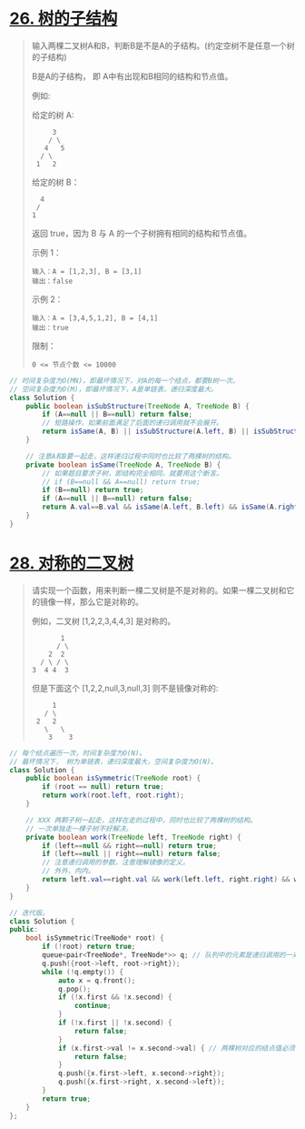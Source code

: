 # [26. 树的子结构](https://leetcode-cn.com/problems/shu-de-zi-jie-gou-lcof/)

> 输入两棵二叉树A和B，判断B是不是A的子结构。(约定空树不是任意一个树的子结构)
>
> B是A的子结构， 即 A中有出现和B相同的结构和节点值。
>
> 例如:
>
> 给定的树 A:
>
> ```
>      3
>     / \
>    4   5
>   / \
>  1   2
> ```
>
> 给定的树 B：
>
> ```
>   4 
>  /
> 1
> ```
>
> 返回 true，因为 B 与 A 的一个子树拥有相同的结构和节点值。
>
> 示例 1：
>
> ```
> 输入：A = [1,2,3], B = [3,1]
> 输出：false
> ```
>
> 示例 2：
>
> ```
> 输入：A = [3,4,5,1,2], B = [4,1]
> 输出：true
> ```
>
> 限制：
>
> ```
> 0 <= 节点个数 <= 10000
> ```

```java
// 时间复杂度为O(MN)，即最坏情况下，对A的每一个结点，都要B树一次。
// 空间复杂度为O(M)，即最坏情况下，A是单链表，递归深度最大。
class Solution {
    public boolean isSubStructure(TreeNode A, TreeNode B) {
        if (A==null || B==null) return false;
        // 短路操作，如果前面满足了后面的递归调用就不会展开。
        return isSame(A, B) || isSubStructure(A.left, B) || isSubStructure(A.right, B);
    }

    // 注意A和B要一起走，这样递归过程中同时也比较了两棵树的结构。
    private boolean isSame(TreeNode A, TreeNode B) {
        // 如果题目要求子树，即结构完全相同，就要用这个断言。
        // if (B==null && A==null) return true;
        if (B==null) return true;
        if (A==null || B==null) return false;
        return A.val==B.val && isSame(A.left, B.left) && isSame(A.right, B.right);
    }
}
```

# [28. 对称的二叉树](https://leetcode-cn.com/problems/dui-cheng-de-er-cha-shu-lcof/)

> 请实现一个函数，用来判断一棵二叉树是不是对称的。如果一棵二叉树和它的镜像一样，那么它是对称的。
>
> 例如，二叉树 [1,2,2,3,4,4,3] 是对称的。
>
> ```
>        1
>       / \
>     2  2
>   / \ / \
> 3  4 4  3
> ```
>
> 但是下面这个 [1,2,2,null,3,null,3] 则不是镜像对称的:
>
> ```
>      1
>    / \
>  2   2
>    \   \
>     3    3
> ```

```java
// 每个结点遍历一次，时间复杂度为O(N)。
// 最坏情况下， 树为单链表，递归深度最大，空间复杂度为O(N)。
class Solution {
    public boolean isSymmetric(TreeNode root) {
        if (root == null) return true;
        return work(root.left, root.right);
    }

    // XXX 两颗子树一起走，这样在走的过程中，同时也比较了两棵树的结构。
    // 一次单独走一棵子树不好解决。
    private boolean work(TreeNode left, TreeNode right) {
        if (left==null && right==null) return true;
        if (left==null || right==null) return false;
        // 注意递归调用的参数，注意理解镜像的定义。
        // 外外，内内。
        return left.val==right.val && work(left.left, right.right) && work(left.right, right.left);
    }
}
```

```cpp
// 迭代版。
class Solution {
public:
    bool isSymmetric(TreeNode* root) {
        if (!root) return true;
        queue<pair<TreeNode*, TreeNode*>> q; // 队列中的元素是递归调用的一对参数。
        q.push({root->left, root->right});
        while (!q.empty()) {
            auto x = q.front();
            q.pop();
            if (!x.first && !x.second) {
                continue;
            }
            if (!x.first || !x.second) {
                return false;
            }
            if (x.first->val != x.second->val) { // 两棵树对应的结点值必须相等。
                return false;
            }
            q.push({x.first->left, x.second->right});
            q.push({x.first->right, x.second->left});
        }
        return true;
    }
};
```

